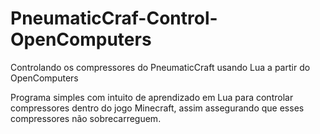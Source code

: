 # PneumaticCraf-Control-OpenComputers
Controlando os compressores do PneumaticCraft usando Lua a partir do OpenComputers

Programa simples com intuito de aprendizado em Lua para controlar compressores dentro do jogo Minecraft, assim assegurando que esses compressores não sobrecarreguem.
